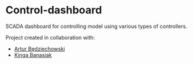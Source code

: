 # Control-dashboard
SCADA dashboard for controlling model using various types of controllers.

Project created in collaboration with:
- [Artur Będziechowski](https://github.com/Artur4711)
- [Kinga Banasiak](https://github.com/Kindzix)
